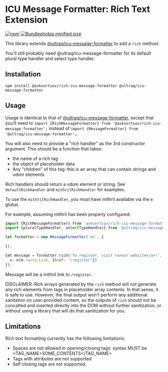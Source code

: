 
ICU Message Formatter: Rich Text Extension
=====================

[![npm](https://img.shields.io/npm/v/@askvortsov/rich-icu-message-formatter.svg?maxAge=3600)](https://www.npmjs.com/package/@askvortsov/rich-icu-message-formatter)
[![Bundlephobia minified size](https://img.shields.io/bundlephobia/min/@askvortsov/rich-icu-message-formatter)](https://bundlephobia.com/result?p=@askvortsov/rich-icu-message-formatter)

This library extends [@ultraq/icu-message-formatter](https://github.com/ultraq/icu-message-formatter) to add a `rich` method.

You'll still probably need @ultraq/icu-message-formatter for its default plural type handler and select type handler.

Installation
------------

```
npm install @askvortsov/rich-icu-message-formatter @ultraq/icu-message-formatter
```

Usage
-----

Usage is identical to that of [@ultraq/icu-message-formatter](https://github.com/ultraq/icu-message-formatter),
except that you'll need to `import {RichMessageFormatter} from '@askvortsov/rich-icu-message-formatter';`
instead of `import {MessageFormatter} from '@ultraq/icu-message-formatter';`.

You will also need to provide a "rich handler" as the 3rd constructor argument.
This should be a function that takes:

- the name of a rich tag
- the object of placeholder data
- Any "children" of this tag: this is an array that can contain strings and vdom elements

Rich handlers should return a vdom element or string.
See `defaultRichHandler` and `mithrilRichHandler` for examples.

To use the `mithrilRichHandler`, you must have mithril available via the `m` global.

For example, assuming mithril has been properly configured:

```js
import {RichMessageFormatter} from 'askvortsov/rich-icu-message-formatter';
import {pluralTypeHandler, selectTypeHandler} from '@ultraq/icu-message-formatter';

let formatter = new MessageFormatter('en', {
  
});

let message = formatter.rich('To register, visit <a>our website</a>!', {
  a: m(m.route.Link, {href: '/register'})
});
```

Message will be a mithril link to `/register`.

DISCLAIMER: Rich arrays generated by the `rich` method will not generate any rich elements from tags in placeholder array contents.
In that sense, it is safe to use. However, the final output won't perform any additional sanitation on user-provided content, so
the outputs of `rich` should not be concatted and inserted directly into the DOM without further sanitization, or without using
a library that will do that sanitization for you.

Limitations
-----------

Rich text formatting currently has the following limitations:

- Spaces are not allowed in opening/closing tags: syntax MUST be <TAG_NAME>SOME_CONTENTS</TAG_NAME>
- Tags with attributes are not supported
- Self closing tags are not supported.
